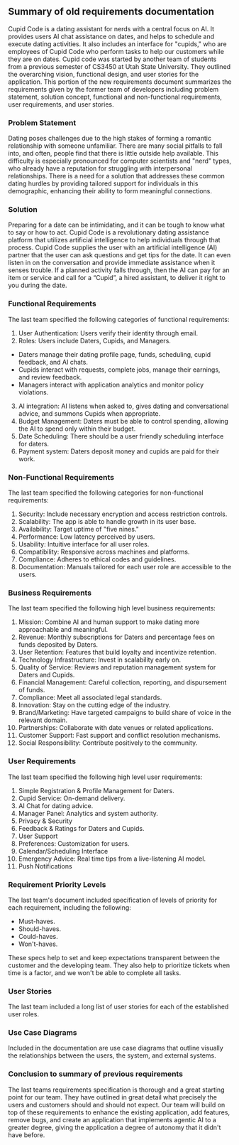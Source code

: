 ## Summary of old requirements documentation

Cupid Code is a dating assistant for nerds with a central focus on AI. It provides users AI chat assistance on dates, and helps to schedule and execute dating activities. It also includes an interface for "cupids," who are employees of Cupid Code who perform tasks to help our customers while they are on dates. Cupid code was started by another team of students from a previous semester of CS3450 at Utah State University. They outlined the overarching vision, functional design, and user stories for the application. This portion of the new requirements document summarizes the requirements given by the former team of developers including problem statement, solution concept, functional and non-functional requirements, user requirements, and user stories.

### Problem Statement

Dating poses challenges due to the high stakes of forming a romantic relationship with someone unfamiliar. There are many social pitfalls to fall into, and often, people find that there is little outside help available. This difficulty is especially pronounced for computer scientists and "nerd" types, who already have a reputation for struggling with interpersonal relationships. There is a need for a solution that addresses these common dating hurdles by providing tailored support for individuals in this demographic, enhancing their ability to form meaningful connections.

### Solution

Preparing for a date can be intimidating, and it can be tough to know what to say or how to act. Cupid Code is a revolutionary dating assistance platform that utilizes artificial intelligence to help individuals through that process. Cupid Code supplies the user with an artificial intelligence (AI) partner that the user can ask questions and get tips for the date. It can even listen in on the conversation and provide immediate assistance when it senses trouble. If a planned activity falls through, then the AI can pay for an item or service and call for a “Cupid”, a hired assistant, to deliver it right to you during the date.

### Functional Requirements

The last team specified the following categories of functional requirements:

1. User Authentication: Users verify their identity through email.
2. Roles: Users include Daters, Cupids, and Managers.
* Daters manage their dating profile page, funds, scheduling, cupid feedback, and AI chats.
* Cupids interact with requests, complete jobs, manage their earnings, and review feedback.
* Managers interact with application analytics and monitor policy violations.
3. AI integration: AI listens when asked to, gives dating and conversational advice, and summons Cupids when appropriate.
4. Budget Management: Daters must be able to control spending, allowing the AI to spend only within their budget.
5. Date Scheduling: There should be a user friendly scheduling interface for daters.
6. Payment system: Daters deposit money and cupids are paid for their work.

### Non-Functional Requirements

The last team specified the following categories for non-functional requirements:

1. Security: Include necessary encryption and access restriction controls.
2. Scalability: The app is able to handle growth in its user base.
3. Availability: Target uptime of "five nines."
4. Performance: Low latency perceived by users.
5. Usability: Intuitive interface for all user roles.
6. Compatibility: Responsive across machines and platforms.
7. Compliance: Adheres to ethical codes and guidelines.
8. Documentation: Manuals tailored for each user role are accessible to the users.

### Business Requirements

The last team specified the following high level business requirements:

1. Mission: Combine AI and human support to make dating more approachable and meaningful.
2. Revenue: Monthly subscriptions for Daters and percentage fees on funds deposited by Daters.
3. User Retention: Features that build loyalty and incentivize retention.
4. Technology Infrastructure: Invest in scalability early on.
5. Quality of Service: Reviews and reputation management system for Daters and Cupids.
6. Financial Management: Careful collection, reporting, and dispursement of funds.
7. Compliance: Meet all associated legal standards.
8. Innovation: Stay on the cutting edge of the industry.
9. Brand/Marketing: Have targeted campaigns to build share of voice in the relevant domain.
10. Partnerships: Collaborate with date venues or related applications.
11. Customer Support: Fast support and conflict resolution mechanisms.
12. Social Responsibility: Contribute positively to the community.

### User Requirements

The last team specified the following high level user requirements:

1. Simple Registration & Profile Management for Daters.
2. Cupid Service: On-demand delivery.
3. AI Chat for dating advice.
4. Manager Panel: Analytics and system authority.
5. Privacy & Security
6. Feedback & Ratings for Daters and Cupids.
7. User Support
8. Preferences: Customization for users.
9. Calendar/Scheduling Interface
10. Emergency Advice: Real time tips from a live-listening AI model.
11. Push Notifications


### Requirement Priority Levels

The last team's document included specification of levels of priority for each requirement, including the following:

* Must-haves.
* Should-haves.
* Could-haves.
* Won't-haves.

These specs help to set and keep expectations transparent between the customer and the developing team. They also help to prioritize tickets when time is a factor, and we won't be able to complete all tasks.

### User Stories

The last team included a long list of user stories for each of the established user roles.

### Use Case Diagrams

Included in the documentation are use case diagrams that outline visually the relationships between the users, the system, and external systems.

### Conclusion to summary of previous requirements

The last teams requirements specification is thorough and a great starting point for our team. They have outlined in great detail what precisely the users and customers should and should not expect. Our team will build on top of these requirements to enhance the existing application, add features, remove bugs, and create an application that implements agentic AI to a greater degree, giving the application a degree of autonomy that it didn't have before.
